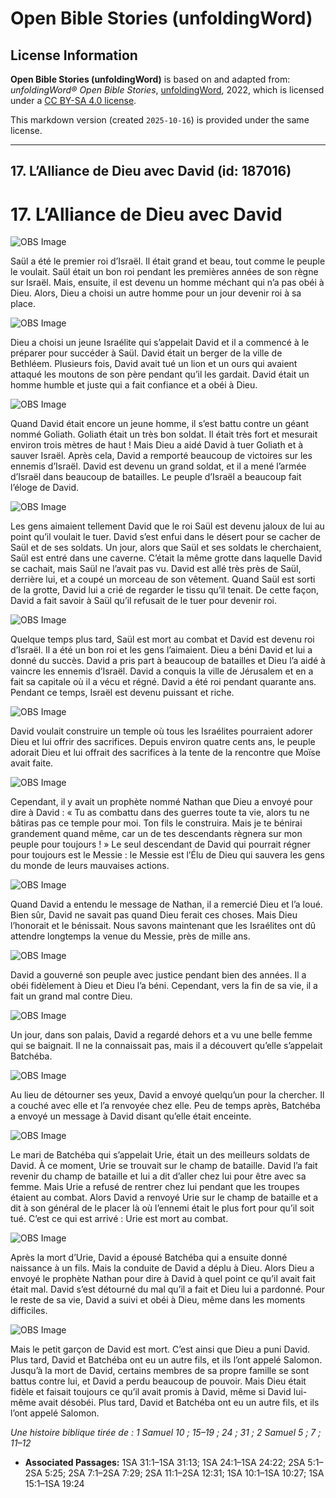 # Open Bible Stories (unfoldingWord)

## License Information

**Open Bible Stories (unfoldingWord)** is based on and adapted from: _unfoldingWord® Open Bible Stories_, [unfoldingWord](https://unfoldingword.org/utw), 2022, which is licensed under a [CC BY-SA 4.0 license](https://creativecommons.org/licenses/by-sa/4.0/legalcode.en).

This markdown version (created `2025-10-16`) is provided under the same license.



--------------------------------

## 17. L’Alliance de Dieu avec David (id: 187016)

17\. L’Alliance de Dieu avec David
==================================

![OBS Image](https://cdn.aquifer.bible/aquifer-content/resources/UWOBS/jpg/360px/obs-en-17-01.jpg)

Saül a été le premier roi d’Israël. Il était grand et beau, tout comme le peuple le voulait. Saül était un bon roi pendant les premières années de son règne sur Israël. Mais, ensuite, il est devenu un homme méchant qui n’a pas obéi à Dieu. Alors, Dieu a choisi un autre homme pour un jour devenir roi à sa place.

![OBS Image](https://cdn.aquifer.bible/aquifer-content/resources/UWOBS/jpg/360px/obs-en-17-02.jpg)

Dieu a choisi un jeune Israélite qui s’appelait David et il a commencé à le préparer pour succéder à Saül. David était un berger de la ville de Bethléem. Plusieurs fois, David avait tué un lion et un ours qui avaient attaqué les moutons de son père pendant qu’il les gardait. David était un homme humble et juste qui a fait confiance et a obéi à Dieu.

![OBS Image](https://cdn.aquifer.bible/aquifer-content/resources/UWOBS/jpg/360px/obs-en-17-03.jpg)

Quand David était encore un jeune homme, il s’est battu contre un géant nommé Goliath. Goliath était un très bon soldat. Il était très fort et mesurait environ trois mètres de haut ! Mais Dieu a aidé David à tuer Goliath et à sauver Israël. Après cela, David a remporté beaucoup de victoires sur les ennemis d’Israël. David est devenu un grand soldat, et il a mené l’armée d’Israël dans beaucoup de batailles. Le peuple d’Israël a beaucoup fait l’éloge de David.

![OBS Image](https://cdn.aquifer.bible/aquifer-content/resources/UWOBS/jpg/360px/obs-en-17-04.jpg)

Les gens aimaient tellement David que le roi Saül est devenu jaloux de lui au point qu’il voulait le tuer. David s’est enfui dans le désert pour se cacher de Saül et de ses soldats. Un jour, alors que Saül et ses soldats le cherchaient, Saül est entré dans une caverne. C’était la même grotte dans laquelle David se cachait, mais Saül ne l’avait pas vu. David est allé très près de Saül, derrière lui, et a coupé un morceau de son vêtement. Quand Saül est sorti de la grotte, David lui a crié de regarder le tissu qu’il tenait. De cette façon, David a fait savoir à Saül qu’il refusait de le tuer pour devenir roi.

![OBS Image](https://cdn.aquifer.bible/aquifer-content/resources/UWOBS/jpg/360px/obs-en-17-05.jpg)

Quelque temps plus tard, Saül est mort au combat et David est devenu roi d’Israël. Il a été un bon roi et les gens l’aimaient. Dieu a béni David et lui a donné du succès. David a pris part à beaucoup de batailles et Dieu l’a aidé à vaincre les ennemis d’Israël. David a conquis la ville de Jérusalem et en a fait sa capitale où il a vécu et régné. David a été roi pendant quarante ans. Pendant ce temps, Israël est devenu puissant et riche.

![OBS Image](https://cdn.aquifer.bible/aquifer-content/resources/UWOBS/jpg/360px/obs-en-17-06.jpg)

David voulait construire un temple où tous les Israélites pourraient adorer Dieu et lui offrir des sacrifices. Depuis environ quatre cents ans, le peuple adorait Dieu et lui offrait des sacrifices à la tente de la rencontre que Moïse avait faite.

![OBS Image](https://cdn.aquifer.bible/aquifer-content/resources/UWOBS/jpg/360px/obs-en-17-07.jpg)

Cependant, il y avait un prophète nommé Nathan que Dieu a envoyé pour dire à David : « Tu as combattu dans des guerres toute ta vie, alors tu ne bâtiras pas ce temple pour moi. Ton fils le construira. Mais je te bénirai grandement quand même, car un de tes descendants règnera sur mon peuple pour toujours ! » Le seul descendant de David qui pourrait régner pour toujours est le Messie : le Messie est l’Élu de Dieu qui sauvera les gens du monde de leurs mauvaises actions.

![OBS Image](https://cdn.aquifer.bible/aquifer-content/resources/UWOBS/jpg/360px/obs-en-17-08.jpg)

Quand David a entendu le message de Nathan, il a remercié Dieu et l’a loué. Bien sûr, David ne savait pas quand Dieu ferait ces choses. Mais Dieu l’honorait et le bénissait. Nous savons maintenant que les Israélites ont dû attendre longtemps la venue du Messie, près de mille ans.

![OBS Image](https://cdn.aquifer.bible/aquifer-content/resources/UWOBS/jpg/360px/obs-en-17-09.jpg)

David a gouverné son peuple avec justice pendant bien des années. Il a obéi fidèlement à Dieu et Dieu l’a béni. Cependant, vers la fin de sa vie, il a fait un grand mal contre Dieu.

![OBS Image](https://cdn.aquifer.bible/aquifer-content/resources/UWOBS/jpg/360px/obs-en-17-10.jpg)

Un jour, dans son palais, David a regardé dehors et a vu une belle femme qui se baignait. Il ne la connaissait pas, mais il a découvert qu’elle s’appelait Batchéba.

![OBS Image](https://cdn.aquifer.bible/aquifer-content/resources/UWOBS/jpg/360px/obs-en-17-11.jpg)

Au lieu de détourner ses yeux, David a envoyé quelqu’un pour la chercher. Il a couché avec elle et l’a renvoyée chez elle. Peu de temps après, Batchéba a envoyé un message à David disant qu’elle était enceinte.

![OBS Image](https://cdn.aquifer.bible/aquifer-content/resources/UWOBS/jpg/360px/obs-en-17-12.jpg)

Le mari de Batchéba qui s’appelait Urie, était un des meilleurs soldats de David. À ce moment, Urie se trouvait sur le champ de bataille. David l’a fait revenir du champ de bataille et lui a dit d’aller chez lui pour être avec sa femme. Mais Urie a refusé de rentrer chez lui pendant que les troupes étaient au combat. Alors David a renvoyé Urie sur le champ de bataille et a dit à son général de le placer là où l’ennemi était le plus fort pour qu’il soit tué. C’est ce qui est arrivé : Urie est mort au combat.

![OBS Image](https://cdn.aquifer.bible/aquifer-content/resources/UWOBS/jpg/360px/obs-en-17-13.jpg)

Après la mort d’Urie, David a épousé Batchéba qui a ensuite donné naissance à un fils. Mais la conduite de David a déplu à Dieu. Alors Dieu a envoyé le prophète Nathan pour dire à David à quel point ce qu’il avait fait était mal. David s’est détourné du mal qu’il a fait et Dieu lui a pardonné. Pour le reste de sa vie, David a suivi et obéi à Dieu, même dans les moments difficiles.

![OBS Image](https://cdn.aquifer.bible/aquifer-content/resources/UWOBS/jpg/360px/obs-en-17-14.jpg)

Mais le petit garçon de David est mort. C’est ainsi que Dieu a puni David. Plus tard, David et Batchéba ont eu un autre fils, et ils l’ont appelé Salomon. Jusqu’à la mort de David, certains membres de sa propre famille se sont battus contre lui, et David a perdu beaucoup de pouvoir. Mais Dieu était fidèle et faisait toujours ce qu’il avait promis à David, même si David lui\-même avait désobéi. Plus tard, David et Batchéba ont eu un autre fils, et ils l’ont appelé Salomon.

*Une histoire biblique tirée de : 1 Samuel 10 ; 15–19 ; 24 ; 31 ; 2 Samuel 5 ; 7 ; 11–12*

* **Associated Passages:** 1SA 31:1–1SA 31:13; 1SA 24:1–1SA 24:22; 2SA 5:1–2SA 5:25; 2SA 7:1–2SA 7:29; 2SA 11:1–2SA 12:31; 1SA 10:1–1SA 10:27; 1SA 15:1–1SA 19:24

